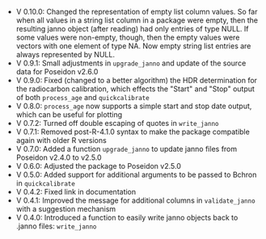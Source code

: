 - V 0.10.0: Changed the representation of empty list column values. So far when all values in a string list column in a package were empty, then the resulting janno object (after reading) had only entries of type NULL. If some values were non-empty, though, then the empty values were vectors with one element of type NA. Now empty string list entries are always represented by NULL.
- V 0.9.1: Small adjustments in `upgrade_janno` and update of the source data for Poseidon v2.6.0
- V 0.9.0: Fixed (changed to a better algorithm) the HDR determination for the radiocarbon calibration, which effects the "Start" and "Stop" output of both `process_age` and `quickcalibrate`
- V 0.8.0: `process_age` now supports a simple start and stop date output, which can be useful for plotting
- V 0.7.2: Turned off double escaping of quotes in `write_janno`
- V 0.7.1: Removed post-R-4.1.0 syntax to make the package compatible again with older R versions
- V 0.7.0: Added a function `upgrade_janno` to update janno files from Poseidon v2.4.0 to v2.5.0
- V 0.6.0: Adjusted the package to Poseidon v2.5.0
- V 0.5.0: Added support for additional arguments to be passed to Bchron in `quickcalibrate`
- V 0.4.2: Fixed link in documentation
- V 0.4.1: Improved the message for additional columns in `validate_janno` with a suggestion mechanism
- V 0.4.0: Introduced a function to easily write janno objects back to .janno files: `write_janno`
